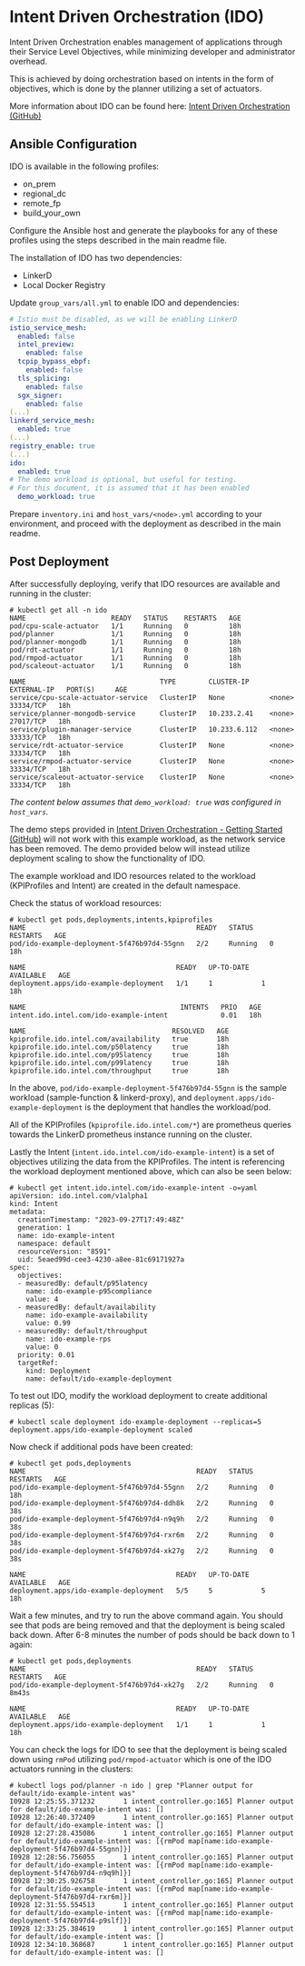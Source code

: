 # Intent Driven Orchestration (IDO)
Intent Driven Orchestration enables management of applications through their Service Level Objectives, while minimizing developer and administrator overhead.

This is achieved by doing orchestration based on intents in the form of objectives, which is done by the planner utilizing a set of actuators.

More information about IDO can be found here: [Intent Driven Orchestration (GitHub)](https://github.com/intel/intent-driven-orchestration)

## Ansible Configuration
IDO is available in the following profiles:
- on_prem
- regional_dc
- remote_fp
- build_your_own

Configure the Ansible host and generate the playbooks for any of these profiles using the steps described in the main readme file.

The installation of IDO has two dependencies:
- LinkerD
- Local Docker Registry

Update `group_vars/all.yml` to enable IDO and dependencies:
```yaml
# Istio must be disabled, as we will be enabling LinkerD
istio_service_mesh:
  enabled: false
  intel_preview:
    enabled: false
  tcpip_bypass_ebpf:
    enabled: false
  tls_splicing:
    enabled: false
  sgx_signer:
    enabled: false
(...)
linkerd_service_mesh:
  enabled: true
(...)
registry_enable: true
(...)
ido:
  enabled: true
# The demo workload is optional, but useful for testing.
# For this document, it is assumed that it has been enabled
  demo_workload: true
```

Prepare `inventory.ini` and `host_vars/<node>.yml` according to your environment, and proceed with the deployment as described in the main readme.

## Post Deployment
After successfully deploying, verify that IDO resources are available and running in the cluster:
```
# kubectl get all -n ido
NAME                     READY   STATUS    RESTARTS   AGE
pod/cpu-scale-actuator   1/1     Running   0          18h
pod/planner              1/1     Running   0          18h
pod/planner-mongodb      1/1     Running   0          18h
pod/rdt-actuator         1/1     Running   0          18h
pod/rmpod-actuator       1/1     Running   0          18h
pod/scaleout-actuator    1/1     Running   0          18h

NAME                                 TYPE        CLUSTER-IP     EXTERNAL-IP   PORT(S)     AGE
service/cpu-scale-actuator-service   ClusterIP   None           <none>        33334/TCP   18h
service/planner-mongodb-service      ClusterIP   10.233.2.41    <none>        27017/TCP   18h
service/plugin-manager-service       ClusterIP   10.233.6.112   <none>        33333/TCP   18h
service/rdt-actuator-service         ClusterIP   None           <none>        33334/TCP   18h
service/rmpod-actuator-service       ClusterIP   None           <none>        33334/TCP   18h
service/scaleout-actuator-service    ClusterIP   None           <none>        33334/TCP   18h
```

_The content below assumes that `demo_workload: true` was configured in `host_vars`._

The demo steps provided in [Intent Driven Orchestration - Getting Started (GitHub)](https://github.com/intel/intent-driven-orchestration/blob/main/docs/getting_started.md#demo) will not work with this example workload, as the network service has been removed. The demo provided below will instead utilize deployment scaling to show the functionality of IDO.

The example workload and IDO resources related to the workload (KPIProfiles and Intent) are created in the default namespace.

Check the status of workload resources:
```
# kubectl get pods,deployments,intents,kpiprofiles
NAME                                          READY   STATUS    RESTARTS   AGE
pod/ido-example-deployment-5f476b97d4-55gnn   2/2     Running   0          18h

NAME                                     READY   UP-TO-DATE   AVAILABLE   AGE
deployment.apps/ido-example-deployment   1/1     1            1           18h

NAME                                      INTENTS   PRIO   AGE
intent.ido.intel.com/ido-example-intent             0.01   18h

NAME                                    RESOLVED   AGE
kpiprofile.ido.intel.com/availability   true       18h
kpiprofile.ido.intel.com/p50latency     true       18h
kpiprofile.ido.intel.com/p95latency     true       18h
kpiprofile.ido.intel.com/p99latency     true       18h
kpiprofile.ido.intel.com/throughput     true       18h
```

In the above, `pod/ido-example-deployment-5f476b97d4-55gnn` is the sample workload (sample-function & linkerd-proxy), and `deployment.apps/ido-example-deployment` is the deployment that handles the workload/pod.

All of the KPIProfiles (`kpiprofile.ido.intel.com/*`) are prometheus queries towards the LinkerD prometheus instance running on the cluster.

Lastly the Intent (`intent.ido.intel.com/ido-example-intent`) is a set of objectives utilizing the data from the KPIProfiles. The intent is referencing the workload deployment mentioned above, which can also be seen below:
```
# kubectl get intent.ido.intel.com/ido-example-intent -o=yaml
apiVersion: ido.intel.com/v1alpha1
kind: Intent
metadata:
  creationTimestamp: "2023-09-27T17:49:48Z"
  generation: 1
  name: ido-example-intent
  namespace: default
  resourceVersion: "8591"
  uid: 5eaed99d-cee3-4230-a8ee-81c69171927a
spec:
  objectives:
  - measuredBy: default/p95latency
    name: ido-example-p95compliance
    value: 4
  - measuredBy: default/availability
    name: ido-example-availability
    value: 0.99
  - measuredBy: default/throughput
    name: ido-example-rps
    value: 0
  priority: 0.01
  targetRef:
    kind: Deployment
    name: default/ido-example-deployment
```

To test out IDO, modify the workload deployment to create additional replicas (5):
```
# kubectl scale deployment ido-example-deployment --replicas=5
deployment.apps/ido-example-deployment scaled
```

Now check if additional pods have been created:
```
# kubectl get pods,deployments
NAME                                          READY   STATUS    RESTARTS   AGE
pod/ido-example-deployment-5f476b97d4-55gnn   2/2     Running   0          18h
pod/ido-example-deployment-5f476b97d4-ddh8k   2/2     Running   0          38s
pod/ido-example-deployment-5f476b97d4-n9q9h   2/2     Running   0          38s
pod/ido-example-deployment-5f476b97d4-rxr6m   2/2     Running   0          38s
pod/ido-example-deployment-5f476b97d4-xk27g   2/2     Running   0          38s

NAME                                     READY   UP-TO-DATE   AVAILABLE   AGE
deployment.apps/ido-example-deployment   5/5     5            5           18h
```

Wait a few minutes, and try to run the above command again. You should see that pods are being removed and that the deployment is being scaled back down. After 6-8 minutes the number of pods should be back down to 1 again:

```
# kubectl get pods,deployments
NAME                                          READY   STATUS    RESTARTS   AGE
pod/ido-example-deployment-5f476b97d4-xk27g   2/2     Running   0          8m43s

NAME                                     READY   UP-TO-DATE   AVAILABLE   AGE
deployment.apps/ido-example-deployment   1/1     1            1           18h
```

You can check the logs for IDO to see that the deployment is being scaled down using `rmPod` utilizing `pod/rmpod-actuator` which is one of the IDO actuators running in the clusters:

```
# kubectl logs pod/planner -n ido | grep "Planner output for default/ido-example-intent was"
I0928 12:25:55.371232       1 intent_controller.go:165] Planner output for default/ido-example-intent was: []
I0928 12:26:40.372409       1 intent_controller.go:165] Planner output for default/ido-example-intent was: []
I0928 12:27:28.435086       1 intent_controller.go:165] Planner output for default/ido-example-intent was: [{rmPod map[name:ido-example-deployment-5f476b97d4-55gnn]}]
I0928 12:28:56.756055       1 intent_controller.go:165] Planner output for default/ido-example-intent was: [{rmPod map[name:ido-example-deployment-5f476b97d4-n9q9h]}]
I0928 12:30:25.926758       1 intent_controller.go:165] Planner output for default/ido-example-intent was: [{rmPod map[name:ido-example-deployment-5f476b97d4-rxr6m]}]
I0928 12:31:55.554513       1 intent_controller.go:165] Planner output for default/ido-example-intent was: [{rmPod map[name:ido-example-deployment-5f476b97d4-p9slf]}]
I0928 12:33:25.384619       1 intent_controller.go:165] Planner output for default/ido-example-intent was: []
I0928 12:34:10.368687       1 intent_controller.go:165] Planner output for default/ido-example-intent was: []
```
